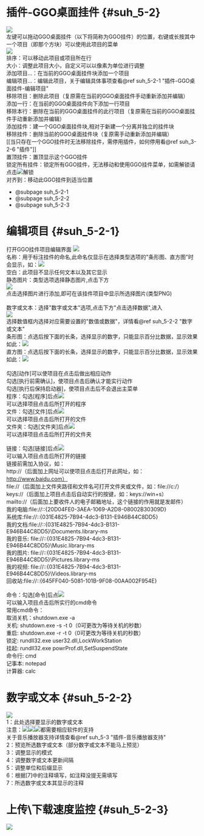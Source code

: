 # 插件-GGO桌面挂件 {#suh_5-2}
![](https://raw.githubusercontent.com/LiyroPen/SAO_Utils_help/master/Images/5-2-1.jpg)<br>
左键可以拖动GGO桌面挂件（以下将简称为GGO挂件）的位置，右键或长按其中一个项目（即那个方块）可以使用此项目的菜单<br>
![](https://raw.githubusercontent.com/LiyroPen/SAO_Utils_help/master/Images/5-2-2.jpg)<br>
排序：可以移动此项目或项目所在行<br>
大小：调整此项目大小，自定义可以以像素为单位进行调整<br>
添加项目…：在当前的GGO桌面挂件块添加一个项目<br>
编辑项目…：编辑此项目，关于编辑具体事项查看@ref suh_5-2-1 "插件-GGO桌面挂件-编辑项目"<br>
移除项目：删除此项目（复原需在当前的GGO桌面挂件手动重新添加并编辑）<br>
添加一行：在当前的GGO桌面挂件向下添加一行项目<br>
移除本行：删除在当前的GGO桌面挂件的此行项目（复原需在当前的GGO桌面挂件手动重新添加并编辑）<br>
添加挂件：建一个GGO桌面挂件块,相对于新建一个分离并独立的挂件块<br>
移除挂件：删除当前的GGO桌面挂件块（复原需手动重新添加并编辑）<br>
[[当只存在一个GGO挂件时无法移除挂件，需停用插件，如何停用看@ref suh_3-2-6 "插件"]]<br>
置顶挂件：置顶显示这个GGO挂件<br>
锁定所有挂件：锁定所有GGO挂件，无法移动和使用GGO挂件菜单，如需解锁请点击![](https://raw.githubusercontent.com/LiyroPen/SAO_Utils_help/master/Images/5-2-3.jpg)解锁<br>
对齐到：移动此GGO挂件到适当位置

- @subpage suh_5-2-1
- @subpage suh_5-2-2
- @subpage suh_5-2-3
 
# 编辑项目 {#suh_5-2-1}
打开GGO挂件项目编辑界面
![](https://raw.githubusercontent.com/LiyroPen/SAO_Utils_help/master/Images/5-2-1-1.jpg)<br>
名称：用于标注挂件的命名,此命名仅显示在选择类型选项的"条形图、直方图"时会显示，如：![](https://raw.githubusercontent.com/LiyroPen/SAO_Utils_help/master/Images/5-2-1-2.jpg)<br>
空白：此项目不显示任何文本以及其它显示<br>
静态图片：类型选项选择静态图片,点击下方<br>
![](https://raw.githubusercontent.com/LiyroPen/SAO_Utils_help/master/Images/5-2-1-3.jpg)<br>
点击选择图片进行添加,即可在该挂件项目中显示所选择图片(类型PNG)<br><br>
数字或文本：选择"数字或文本"选项,点击下方"点击选择数据",进入<br>
![](https://raw.githubusercontent.com/LiyroPen/SAO_Utils_help/master/Images/5-2-1-4.jpg)<br>
选择数值框内选择对应需要设置的"数值或数据"，详情看@ref suh_5-2-2 "数字或文本"<br>
条形图：点选后按下面的长条，选择显示的数字，只能显示百分比数据，显示效果如此：![](https://raw.githubusercontent.com/LiyroPen/SAO_Utils_help/master/Images/5-2-1-5.jpg)<br>
直方图：点选后按下面的长条，选择显示的数字，只能显示百分比数据，显示效果如此：![](https://raw.githubusercontent.com/LiyroPen/SAO_Utils_help/master/Images/5-2-1-6.jpg)<br><br>
勾选[动作]可以使项目在点击后做出相应动作<br>
勾选[执行前需确认]，使项目点击后确认才能实行动作<br>
勾选[执行后保持启动器]，使项目点击后不会退出主菜单<br>
程序：勾选[程序]后点![](https://raw.githubusercontent.com/LiyroPen/SAO_Utils_help/master/Images/3-1-2-1-2-2.jpg)<br>
可以选择项目点击后所打开的程序<br>
文件：勾选[文件]后点![](https://raw.githubusercontent.com/LiyroPen/SAO_Utils_help/master/Images/3-1-2-1-2-2.jpg)<br>
可以选择项目点击后所打开的文件<br>
文件夹：勾选[文件夹]后点![](https://raw.githubusercontent.com/LiyroPen/SAO_Utils_help/master/Images/3-1-2-1-2-2.jpg)<br>
可以选择项目点击后所打开的文件夹<br><br>
链接：勾选[链接]后点![](https://raw.githubusercontent.com/LiyroPen/SAO_Utils_help/master/Images/3-1-2-1-2-2.jpg)<br>
可以输入项目点击后所打开的链接<br>
链接前需加入协议，如：<br>
http://（后面加上网址可以使项目点击后打开此网址，如：http://www.baidu.com）<br>
file://（后面加上文件夹路径和文件名可打开文件夹或文件，如：file://c:/）<br>
keys://（后面加上项目点击后自动实行的按键，如：keys://win+s）<br>
mailto://（后面加上要收件人的电子邮箱地址，这个链接的作用就是发邮件）<br>
我的电脑:file://::{20D04FE0-3AEA-1069-A2D8-08002B30309D}<br>
系统库:file://::{031E4825-7B94-4dc3-B131-E946B44C8DD5}<br>
我的文档:file://::{031E4825-7B94-4dc3-B131-E946B44C8DD5}\Documents.library-ms<br>
我的音乐: file://::{031E4825-7B94-4dc3-B131-E946B44C8DD5}\Music.library-ms<br>
我的图片: file://::{031E4825-7B94-4dc3-B131-E946B44C8DD5}\Pictures.library-ms<br>
我的视频: file://::{031E4825-7B94-4dc3-B131-E946B44C8DD5}\Videos.library-ms<br>
回收站:file://::{645FF040-5081-101B-9F08-00AA002F954E}<br><br>
命令：勾选[命令]后点![](https://raw.githubusercontent.com/LiyroPen/SAO_Utils_help/master/Images/3-1-2-1-2-2.jpg)<br>
可以输入项目点击后所实行的cmd命令<br>
常用cmd命令：<br>
取消关机：shutdown.exe -a <br>
关机: shutdown.exe -s -t 0（0可更改为等待关机的秒数）<br>
重启: shutdown.exe -r -t 0（0可更改为等待关机的秒数）<br>
锁定: rundll32.exe user32.dll,LockWorkStation<br>
挂起: rundll32.exe powrProf.dll,SetSuspendState<br>
命令行: cmd<br>
记事本: notepad<br>
计算器: calc<br>

# 数字或文本 {#suh_5-2-2}
![](https://raw.githubusercontent.com/LiyroPen/SAO_Utils_help/master/Images/5-2-2-1.jpg)<br>
1：此处选择要显示的数字或文本<br>
注意：![](https://raw.githubusercontent.com/LiyroPen/SAO_Utils_help/master/Images/5-2-2-2.jpg)![](https://raw.githubusercontent.com/LiyroPen/SAO_Utils_help/master/Images/5-2-2-3.jpg)![](https://raw.githubusercontent.com/LiyroPen/SAO_Utils_help/master/Images/5-2-2-4.jpg)都需要相应软件的支持<br>
关于音乐播放器支持详情查看@ref suh_5-3 "插件-音乐播放器支持"<br>
2：预览所选数字或文本（部分数字或文本不能马上预览）<br>
3：调整显示的模式<br>
4：调整数字或文本更新间隔<br>
5：调整单位和后缀显示<br>
6：根据[7]中的注释填写，如注释没提无需填写<br>
7：所选数字或文本其显示的注释<br>

# 上传\下载速度监控 {#suh_5-2-3}
![](https://raw.githubusercontent.com/LiyroPen/SAO_Utils_help/master/Images/5-2-3-1.jpg)
